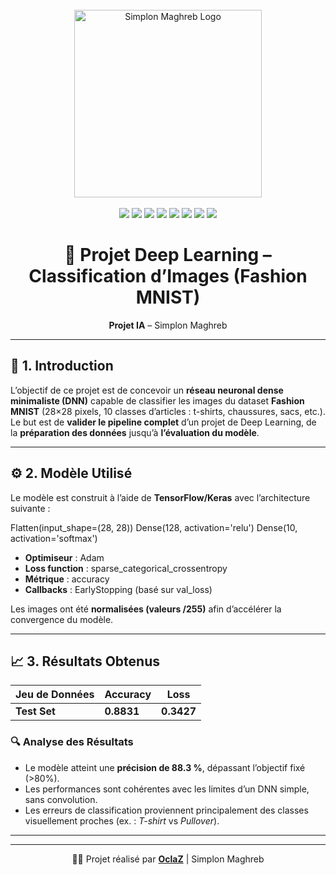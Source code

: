 ﻿<div align="center">
  <br />
  <img src="https://www.simplon.ma/images/Simplon_Maghreb_Rouge.png" alt="Simplon Maghreb Logo" width="300"/>
  <br /><br />

  <div>
    <img src="https://img.shields.io/badge/-Python-black?style=for-the-badge&logo=python&logoColor=white&color=3776AB" />
    <img src="https://img.shields.io/badge/-TensorFlow-black?style=for-the-badge&logo=tensorflow&logoColor=white&color=FF6F00" />
    <img src="https://img.shields.io/badge/-Keras-black?style=for-the-badge&logo=keras&logoColor=white&color=D00000" />
    <img src="https://img.shields.io/badge/-NumPy-black?style=for-the-badge&logo=numpy&logoColor=white&color=013243" />
    <img src="https://img.shields.io/badge/-Matplotlib-black?style=for-the-badge&logo=plotly&logoColor=white&color=11557C" />
    <img src="https://img.shields.io/badge/-Pandas-black?style=for-the-badge&logo=pandas&logoColor=white&color=150458" />
    <img src="https://img.shields.io/badge/-Google_Colab-black?style=for-the-badge&logo=googlecolab&logoColor=white&color=F9AB00" />
    <img src="https://img.shields.io/badge/-Jira-black?style=for-the-badge&logo=jira&logoColor=white&color=0052CC" />
  </div>

  <h1>🧠 Projet Deep Learning – Classification d’Images (Fashion MNIST)</h1>
  <p><strong>Projet IA</strong> – Simplon Maghreb</p>
</div>

---

## 🧩 1. Introduction

L’objectif de ce projet est de concevoir un **réseau neuronal dense minimaliste (DNN)** capable de classifier les images du dataset **Fashion MNIST** (28×28 pixels, 10 classes d’articles : t-shirts, chaussures, sacs, etc.).  
Le but est de **valider le pipeline complet** d’un projet de Deep Learning, de la **préparation des données** jusqu’à **l’évaluation du modèle**.

---

## ⚙️ 2. Modèle Utilisé

Le modèle est construit à l’aide de **TensorFlow/Keras** avec l’architecture suivante :

Flatten(input_shape=(28, 28))
Dense(128, activation='relu')
Dense(10, activation='softmax')


- **Optimiseur** : Adam  
- **Loss function** : sparse_categorical_crossentropy  
- **Métrique** : accuracy  
- **Callbacks** : EarlyStopping (basé sur val_loss)  

Les images ont été **normalisées (valeurs /255)** afin d’accélérer la convergence du modèle.

---

## 📈 3. Résultats Obtenus

| Jeu de Données | Accuracy | Loss |
|-----------------|-----------|------|
| **Test Set** | **0.8831** | **0.3427** |

### 🔍 Analyse des Résultats

- Le modèle atteint une **précision de 88.3 %**, dépassant l’objectif fixé (>80%).  
- Les performances sont cohérentes avec les limites d’un DNN simple, sans convolution.  
- Les erreurs de classification proviennent principalement des classes visuellement proches (ex. : *T-shirt* vs *Pullover*).

---


---

<div align="center">
  <p>👨‍💻 Projet réalisé par <strong><a href="https://github.com/OclaZ">OclaZ</a></strong> | Simplon Maghreb</p>

</div>

